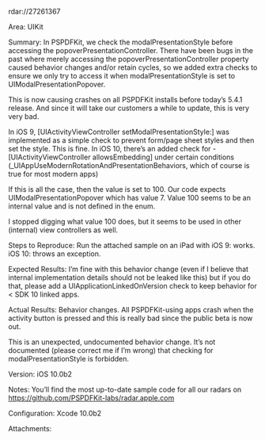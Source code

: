 rdar://27261367

Area:
UIKit

Summary:
In PSPDFKit, we check the modalPresentationStyle before accessing the popoverPresentationController. There have been bugs in the past where merely accessing the popoverPresentationController property caused behavior changes and/or retain cycles, so we added extra checks to ensure we only try to access it when modalPresentationStyle is set to UIModalPresentationPopover.

This is now causing crashes on all PSPDFKit installs before today’s 5.4.1 release. And since it will take our customers a while to update, this is very very bad.

In iOS 9, [UIActivityViewController setModalPresentationStyle:] was implemented as a simple check to prevent form/page sheet styles and then set the style. This is fine. In iOS 10, there’s an added check for -[UIActivityViewController allowsEmbedding] under certain conditions (_UIAppUseModernRotationAndPresentationBehaviors, which of course is true for most modern apps)

If this is all the case, then the value is set to 100. Our code expects UIModalPresentationPopover which has value 7. Value 100 seems to be an internal value and is not defined in the enum.

I stopped digging what value 100 does, but it seems to be used in other (internal) view controllers as well.

Steps to Reproduce:
Run the attached sample on an iPad with iOS 9: works. iOS 10: throws an exception.

Expected Results:
I’m fine with this behavior change (even if I believe that internal implementation details should not be leaked like this) but if you do that, please add a UIApplicationLinkedOnVersion check to keep behavior for < SDK 10 linked apps.


Actual Results:
Behavior changes. All PSPDFKit-using apps crash when the activity button is pressed and this is really bad since the public beta is now out.

This is an unexpected, undocumented behavior change. It’s not documented (please correct me if I’m wrong) that checking for modalPresentationStyle is forbidden.

Version:
iOS 10.0b2

Notes:
You’ll find the most up-to-date sample code for all our radars on https://github.com/PSPDFKit-labs/radar.apple.com

Configuration:
Xcode 10.0b2

Attachments:

